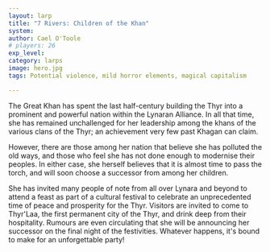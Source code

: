 ```yaml
---
layout: larp
title: "7 Rivers: Children of the Khan"
system: 
author: Cael O'Toole
# players: 26
exp_level: 
category: larps
image: hero.jpg
tags: Potential violence, mild horror elements, magical capitalism

---
```


The Great Khan has spent the last half-century building the Thyr into a prominent and powerful nation within the Lynaran Alliance. In all that time, she has remained unchallenged for her leadership among the khans of the various clans of the Thyr; an achievement very few past Khagan can claim.

However, there are those among her nation that believe she has polluted the old ways, and those who feel she has not done enough to modernise their peoples. In either case, she herself believes that it is almost time to pass the torch, and will soon choose a successor from among her children.

She has invited many people of note from all over Lynara and beyond to attend a feast as part of a cultural festival to celebrate an unprecedented time of peace and prosperity for the Thyr. Visitors are invited to come to Thyr'Laa, the first permanent city of the Thyr, and drink deep from their hospitality. Rumours are even circulating that she will be announcing her successor on the final night of the festivities. Whatever happens, it's bound to make for an unforgettable party\!